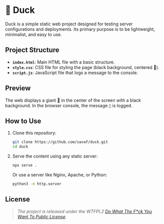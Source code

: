 # 🦆 Duck

Duck is a simple static web project designed for testing server configurations and deployments. Its primary purpose is to be lightweight, minimalist, and easy to use.

## Project Structure

- **`index.html`**: Main HTML file with a basic structure.
- **`style.css`**: CSS file for styling the page (black background, centered 🦆).
- **`script.js`**: JavaScript file that logs a message to the console.

## Preview

The web displays a giant 🦆 in the center of the screen with a black background. In the browser console, the message `🦆` is logged.

## How to Use

1. Clone this repository:
    ```bash
    git clone https://github.com/savaf/duck.git
    cd duck
    ```
2. Serve the content using any static server:
    ```bash
    npx serve .
    ```
    Or use a server like Nginx, Apache, or Python:

    ```bash
    python3 -m http.server
    ```

## License

> _The project is released under the WTFPL2 [Do What The F\*ck You Want To Public License](LICENSE)._
